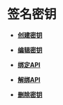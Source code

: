 # 签名密钥<a name="apig-zh-ug-180307040"></a>

-   **[创建密钥](创建密钥.md)**  

-   **[编辑密钥](编辑密钥.md)**  

-   **[绑定API](签名秘钥绑定API.md)**  

-   **[解绑API](签名秘钥解绑API.md)**  

-   **[删除密钥](删除密钥.md)**  


